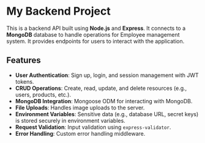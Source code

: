 # My Backend Project

This is a backend API built using **Node.js** and **Express**. It connects to a **MongoDB** database to handle operations for Employee management system. It provides endpoints for users to interact with the application.

## Features

- **User Authentication**: Sign up, login, and session management with JWT tokens.
- **CRUD Operations**: Create, read, update, and delete resources (e.g., users, products, etc.).
- **MongoDB Integration**: Mongoose ODM for interacting with MongoDB.
- **File Uploads**: Handles image uploads to the server.
- **Environment Variables**: Sensitive data (e.g., database URL, secret keys) is stored securely in environment variables.
- **Request Validation**: Input validation using `express-validator`.
- **Error Handling**: Custom error handling middleware.




